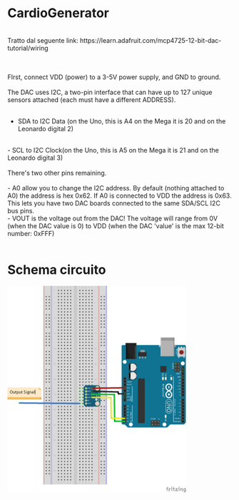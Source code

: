 # CardioGenerator

<br>
Tratto dal seguente link: https://learn.adafruit.com/mcp4725-12-bit-dac-tutorial/wiring

<br><br>
FIrst, connect VDD (power) to a 3-5V power supply, and GND to ground.
<br><br>
The DAC uses I2C, a two-pin interface that can have up to 127 unique sensors attached (each must have a different ADDRESS). 
<br><br>
- SDA to I2C Data (on the Uno, this is A4 on the Mega it is 20 and on the Leonardo digital 2)
<br>
- SCL  to I2C Clock(on the Uno, this is A5 on the Mega it is 21 and on the Leonardo digital 3)
<br><br>
There's two other pins remaining.
<br><br>
- A0 allow you to change the I2C address. By default (nothing attached to A0) the address is hex 0x62. If A0 is connected to VDD the address is 0x63. This lets you have two DAC boards connected to the same SDA/SCL I2C bus pins.
<br>
- VOUT is the voltage out from the DAC! The voltage will range from 0V (when the DAC value is 0) to VDD (when the DAC 'value' is the max 12-bit number: 0xFFF)
<br><br>
<h1>Schema circuito</h1>
<img width="400" src="https://github.com/lentzlive/CardioGenerator/blob/master/MCP4725_Arduino_bb.png" />
